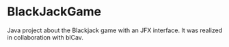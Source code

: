 # BlackJackGame
Java project about the Blackjack game with an JFX interface. It was realized in collaboration with blCav.
